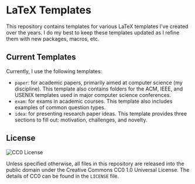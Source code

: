 # LaTeX Templates

This repository contains templates for various LaTeX templates I've created over
the years. I do my best to keep these templates updated as I refine them with
new packages, macros, etc.

## Current Templates

Currently, I use the following templates:

* `paper`: for academic papers, primarily aimed at computer science (my
  discipline). This template also contains folders for the ACM, IEEE, and USENIX
  templates used in major computer science conferences.
* `exam`: for exams in academic courses. This template also includes examples of
  common question types.
* `idea`: for presenting research paper ideas. This template provides three
  sections to fill out: motivation, challenges, and novelty.

## License

![CC0 License](http://i.creativecommons.org/p/zero/1.0/88x31.png)

Unless specified otherwise, all files in this repository are released into the
public domain under the Creative Commons CC0 1.0 Universal License. The details
of CC0 can be found in the `LICENSE` file.
